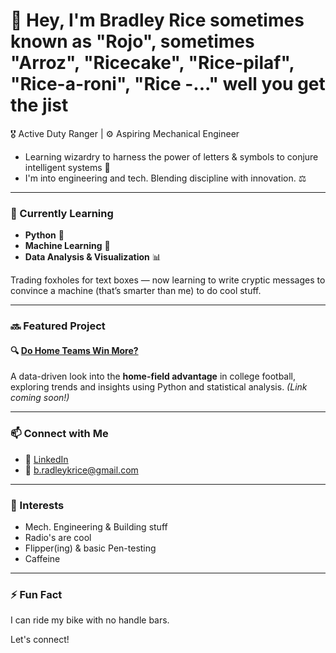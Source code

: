 # 👋 Hey, I'm Bradley Rice sometimes known as "Rojo", sometimes "Arroz", "Ricecake", "Rice-pilaf", "Rice-a-roni", "Rice -..." well you get the jist

🎖️ Active Duty Ranger | ⚙️ Aspiring Mechanical Engineer  
- Learning wizardry to harness the power of letters & symbols to conjure intelligent systems 🔮
- I'm into engineering and tech. Blending discipline with innovation. ⚖️

---

### 🧩 Currently Learning

- **Python** 🐍
- **Machine Learning** 🤖
- **Data Analysis & Visualization** 📊

Trading foxholes for text boxes — now learning to write cryptic messages to convince a machine (that’s smarter than me) to do cool stuff.

---

### 🔜 Featured Project

#### 🔍 [Do Home Teams Win More?](#)
A data-driven look into the **home-field advantage** in college football, exploring trends and insights using Python and statistical analysis. *(Link coming soon!)*

---

### 📫 Connect with Me

- 🔗 [LinkedIn](https://linkedin.com/in/bk-rice)
- 📧 b.radleykrice@gmail.com

---

### 🧠 Interests

- Mech. Engineering & Building stuff
- Radio's are cool
- Flipper(ing) & basic Pen-testing
- Caffeine

---

### ⚡ Fun Fact

 I can ride my bike with no handle bars.

Let's connect!

